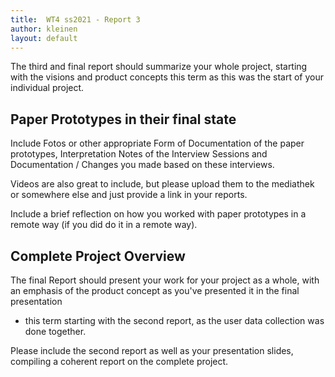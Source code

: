 ```yaml
---
title:  WT4 ss2021 - Report 3
author: kleinen
layout: default
---
```


The third and final report should summarize your whole project,
starting with the visions and product concepts this term as this
was the start of your individual project.

## Paper Prototypes in their final state

Include Fotos or other appropriate Form of Documentation of the paper prototypes,
Interpretation Notes of the Interview Sessions and Documentation /
Changes you made based on these interviews.

Videos are also great to include, but please upload them to the mediathek or
somewhere else and just provide a link in your reports.

Include a brief reflection on how you worked with paper prototypes in a remote
way (if you did do it in a remote way).

## Complete Project Overview

The final Report should present your work for your project as a whole, with
an emphasis of the product concept as you've presented it in the final presentation
- this term starting with the second report, as the user data collection was
done together.

Please include the second report as well as your presentation slides,
compiling a coherent report on the complete project.
